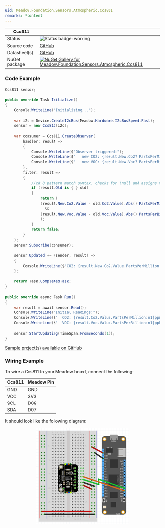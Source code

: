 ```yaml
---
uid: Meadow.Foundation.Sensors.Atmospheric.Ccs811
remarks: *content
---
```


| Ccs811 | |
|--------|--------|
| Status | <img src="https://img.shields.io/badge/Working-brightgreen" style="width: auto; height: -webkit-fill-available;" alt="Status badge: working" /> |
| Source code | [GitHub](https://github.com/WildernessLabs/Meadow.Foundation/tree/main/Source/Meadow.Foundation.Peripherals/Sensors.Atmospheric.Ccs811/Driver) |
| Datasheet(s) | [GitHub](https://github.com/WildernessLabs/Meadow.Foundation/tree/main/Source/Meadow.Foundation.Peripherals/Sensors.Atmospheric.Ccs811/Datasheet) |
| NuGet package | <a href="https://www.nuget.org/packages/Meadow.Foundation.Sensors.Atmospheric.Ccs811/" target="_blank"><img src="https://img.shields.io/nuget/v/Meadow.Foundation.Sensors.Atmospheric.Ccs811.svg?label=Meadow.Foundation.Sensors.Atmospheric.Ccs811" alt="NuGet Gallery for Meadow.Foundation.Sensors.Atmospheric.Ccs811" /></a> |

### Code Example

```csharp
Ccs811 sensor;

public override Task Initialize()
{
    Console.WriteLine("Initializing...");

    var i2c = Device.CreateI2cBus(Meadow.Hardware.I2cBusSpeed.Fast);
    sensor = new Ccs811(i2c);

    var consumer = Ccs811.CreateObserver(
        handler: result =>
        {
            Console.WriteLine($"Observer triggered:");
            Console.WriteLine($"   new CO2: {result.New.Co2?.PartsPerMillion:N1}ppm, old: {result.Old?.Co2?.PartsPerMillion:N1}ppm.");
            Console.WriteLine($"   new VOC: {result.New.Voc?.PartsPerBillion:N1}ppb, old: {result.Old?.Voc?.PartsPerBillion:N1}ppb.");
        },
        filter: result =>
        {
            //c# 8 pattern match syntax. checks for !null and assigns var.
            if (result.Old is { } old)
            {
                return (
                (result.New.Co2.Value - old.Co2.Value).Abs().PartsPerMillion > 1000 // 1000ppm
                  &&
                (result.New.Voc.Value - old.Voc.Value).Abs().PartsPerBillion > 100 // 100ppb
                );
            }
            return false;
        }
    );
    sensor.Subscribe(consumer);

    sensor.Updated += (sender, result) =>
    {
        Console.WriteLine($"CO2: {result.New.Co2.Value.PartsPerMillion:n1}ppm, VOC: {result.New.Voc.Value.PartsPerBillion:n1}ppb");
    };

    return Task.CompletedTask;
}

public override async Task Run()
{
    var result = await sensor.Read();
    Console.WriteLine("Initial Readings:");
    Console.WriteLine($"  CO2: {result.Co2.Value.PartsPerMillion:n1}ppm");
    Console.WriteLine($"  VOC: {result.Voc.Value.PartsPerBillion:n1}ppb");

    sensor.StartUpdating(TimeSpan.FromSeconds(1));
}

```

[Sample project(s) available on GitHub](https://github.com/WildernessLabs/Meadow.Foundation/tree/main/Source/Meadow.Foundation.Peripherals/Sensors.Atmospheric.Ccs811/Samples/Ccs811_Sample)

### Wiring Example

To wire a Ccs811 to your Meadow board, connect the following:

| Ccs811     | Meadow Pin |
|-----------|------------|
| GND       | GND        |
| VCC       | 3V3        |
| SCL       | D08        |
| SDA       | D07        |

It should look like the following diagram:

<img src="../../API_Assets/Meadow.Foundation.Sensors.Atmospheric.Ccs811/Ccs811_Fritzing.png" 
    style="width: 60%; display: block; margin-left: auto; margin-right: auto;" />

